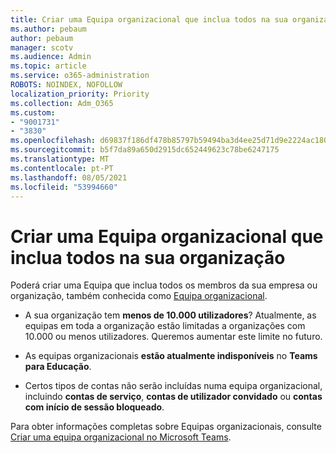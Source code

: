 ```yaml
---
title: Criar uma Equipa organizacional que inclua todos na sua organização
ms.author: pebaum
author: pebaum
manager: scotv
ms.audience: Admin
ms.topic: article
ms.service: o365-administration
ROBOTS: NOINDEX, NOFOLLOW
localization_priority: Priority
ms.collection: Adm_O365
ms.custom:
- "9001731"
- "3830"
ms.openlocfilehash: d69837f186df478b85797b59494ba3d4ee25d71d9e2224ac1803fc835da33fd9
ms.sourcegitcommit: b5f7da89a650d2915dc652449623c78be6247175
ms.translationtype: MT
ms.contentlocale: pt-PT
ms.lasthandoff: 08/05/2021
ms.locfileid: "53994660"
---
```

# <a name="create-an-org-wide-team-that-includes-everyone-in-your-organization"></a>Criar uma Equipa organizacional que inclua todos na sua organização

Poderá criar uma Equipa que inclua todos os membros da sua empresa ou organização, também conhecida como [Equipa organizacional](https://docs.microsoft.com/microsoftteams/create-an-org-wide-team).

- A sua organização tem **menos de 10.000 utilizadores**? Atualmente, as equipas em toda a organização estão limitadas a organizações com 10.000 ou menos utilizadores. Queremos aumentar este limite no futuro.

- As equipas organizacionais **estão atualmente indisponíveis** no **Teams para Educação**.

- Certos tipos de contas não serão incluídas numa equipa organizacional, incluindo **contas de serviço**, **contas de utilizador convidado** ou **contas com início de sessão bloqueado**.

Para obter informações completas sobre Equipas organizacionais, consulte [Criar uma equipa organizacional no Microsoft Teams](https://docs.microsoft.com/microsoftteams/create-an-org-wide-team). 
